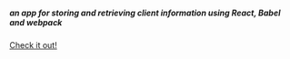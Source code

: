##### an app for storing and retrieving client information using React, Babel and webpack

[Check it out!](https://dogstar-client-info.herokuapp.com/)